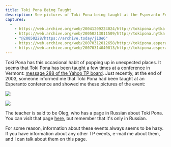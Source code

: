 ```yaml
---
title: Toki Pona Being Taught
description: See pictures of Toki Pona being taught at the Esperanto Festival.
captures:
  -
    - https://web.archive.org/web/20041209224024/http://tokipona.nytka.org:80/image/eofest.html
    - https://web.archive.org/web/20050213011509/http://tokipona.nytka.org:80/image/eofest.html
    - "@20050228/https://archive.today/j1Qe6"
    - https://web.archive.org/web/20070312012658/http://tokipona.esperanto-jeunes.org:80/image/eofest.html
    - https://web.archive.org/web/20070314040813/http://tokipona.esperanto-jeunes.org:80/image/eofest.html
---
```


 Toki Pona has this occasional habit of popping up in unexpected places. It seems that Toki Pona has been taught a few times at a conference in Vermont: [message 288 of the Yahoo TP board](https://kulupu-majuna.github.io/yahoo/threads/t20). Just recently, at the end of 2003, someone informed me that Toki Pona had been taught at an Esperanto conference and showed me these pictures of the event:

![](/images/eofest1.jpg)

![](/images/eofest2.jpg)

The teacher is said to be Oleg, who has a page in Russian about Toki Pona. You can visit that page [here](http://www.lingvisto.org/tokipona/index.html), but remember that it's only in Russian.

For some reason, information about these events always seems to be hazy. If you have information about any other TP events, e-mail me about them, and I can talk about them on this page.
